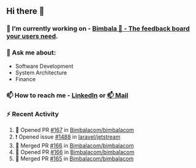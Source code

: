 ## Hi there 👋

<!--
**l-alexandrov/l-alexandrov** is a ✨ _special_ ✨ repository because its `README.md` (this file) appears on your GitHub profile.

Here are some ideas to get you started:

- 🔭 I’m currently working on ...
- 🌱 I’m currently learning ...
- 👯 I’m looking to collaborate on ...
- 🤔 I’m looking for help with ...
- 💬 Ask me about ...
- 📫 How to reach me: ...
- 😄 Pronouns: ...
- ⚡ Fun fact: ...
-->

### 🔭 I’m currently working on - [Bimbala 🚀 - The feedback board your users need](https://bimbala.com).

### 💬 Ask me about:
  - Software Development
  - System Architecture
  - Finance

### 📫 How to reach me - [LinkedIn](https://www.linkedin.com/in/l-alexandrov/) or [📫 Mail](mailto:luboslavaleksandrov@gmail.com)

### :zap: Recent Activity

<!--START_SECTION:activity-->
1. 💪 Opened PR [#167](https://github.com/Bimbalacom/bimbalacom/pull/167) in [Bimbalacom/bimbalacom](https://github.com/Bimbalacom/bimbalacom)
2. ❗ Opened issue [#1488](https://github.com/laravel/jetstream/issues/1488) in [laravel/jetstream](https://github.com/laravel/jetstream)
3. 🎉 Merged PR [#166](https://github.com/Bimbalacom/bimbalacom/pull/166) in [Bimbalacom/bimbalacom](https://github.com/Bimbalacom/bimbalacom)
4. 💪 Opened PR [#166](https://github.com/Bimbalacom/bimbalacom/pull/166) in [Bimbalacom/bimbalacom](https://github.com/Bimbalacom/bimbalacom)
5. 🎉 Merged PR [#165](https://github.com/Bimbalacom/bimbalacom/pull/165) in [Bimbalacom/bimbalacom](https://github.com/Bimbalacom/bimbalacom)
<!--END_SECTION:activity-->
